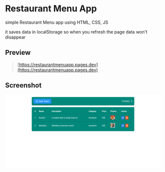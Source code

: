# Restaurant Menu App

simple Restaurant Menu app using HTML, CSS, JS

it saves data in localStorage so when you refresh the page data won't disappear

## Preview

> [https://restaurantmenuapp.pages.dev](https://restaurantmenuapp.pages.dev)

## Screenshot

![Screenshot](./assets/img/og.png)
